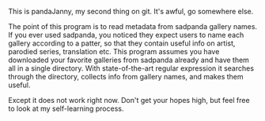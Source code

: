 This is pandaJanny, my second thing on git.
It's awful, go somewhere else.

The point of this program is to read metadata from sadpanda gallery names.
If you ever used sadpanda, you noticed they expect users to name each gallery according to a patter, so that they contain useful info on artist, parodied series, translation etc.
This program assumes you have downloaded your favorite galleries from sadpanda already and have them all in a single directory. With state-of-the-art regular expression it searches through the directory, collects info from gallery names, and makes them useful.

Except it does not work right now. Don't get your hopes high, but feel free to look at my self-learning process.
